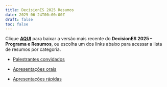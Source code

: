 ```yaml
---
title: DecisionES 2025 Resumos
date: 2025-06-24T00:00:00Z
draft: false
toc: false
---
```


Clique [**AQUI**](/pdfs/DecisionES2025_Proceedings.pdf) para baixar a versão mais recente do **DecisionES 2025 – Programa e Resumos**,
ou escolha um dos links abaixo para acessar a lista de resumos por categoria.

* <a href="https://guarani.esalq.usp.br/conf/DecisionESBR2025/openconf/modules/request.php?module=oc_proceedings&action=proceedings.php&a=1_Keynote"
  target="_blank">Palestrantes convidados</a>

* <a href="https://guarani.esalq.usp.br/conf/DecisionESBR2025/openconf/modules/request.php?module=oc_proceedings&action=proceedings.php&a=2_Oral"
  target="_blank">Apresentações orais</a>
  
* <a href="https://guarani.esalq.usp.br/conf/DecisionESBR2025/openconf/modules/request.php?module=oc_proceedings&action=proceedings.php&a=3_Flash"
  target="_blank">Apresentações rápidas</a>
  
  